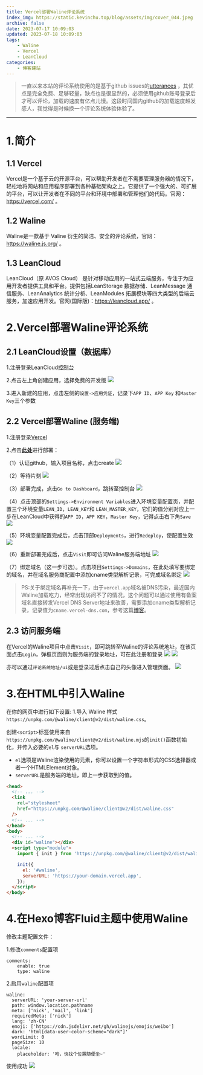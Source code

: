 ```yaml
---
title: Vercel部署Waline评论系统
index_img: https://static.kevinchu.top/blog/assets/img/cover_044.jpeg
archive: false
date: 2023-07-17 10:09:03
updated: 2023-07-18 10:09:03
tags:
    - Waline
    - Vercel
    - LeanCloud
categories:
    - 博客建站
---
```


>一直以来本站的评论系统使用的是基于github issues的[utterances](https://utteranc.es/) ，其优点是完全免费、足够轻量，缺点也是很显然的，必须使用github账号登录后才可以评论，加载的速度有亿点儿慢。这段时间国内github的加载速度越发感人，我觉得是时候换一个评论系统体验体验了。
---
# 1.简介

## 1.1 Vercel
Vercel是一个基于云的开源平台，可以帮助开发者在不需要管理服务器的情况下，轻松地将网站和应用程序部署到各种基础架构之上。它提供了一个强大的、可扩展的平台，可以让开发者在不同的平台和环境中部署和管理他们的代码。官网：https://vercel.com/ 。

## 1.2 Waline
Waline是一款基于 Valine 衍生的简洁、安全的评论系统，官网：https://waline.js.org/ 。

## 1.3 LeanCloud
LeanCloud（原 AVOS Cloud） 是针对移动应用的一站式云端服务，专注于为应用开发者提供工具和平台。提供包括LeanStorage 数据存储、LeanMessage 通信服务、LeanAnalytics 统计分析、LeanModules 拓展模块等四大类型的后端云服务，加速应用开发。官网(国际版)：https://leancloud.app/ 。


# 2.Vercel部署Waline评论系统

## 2.1 LeanCloud设置（数据库）
1.注册登录LeanCloud[控制台](https://console.leancloud.app/apps)

2.点击左上角创建应用，选择免费的开发版
![](https://static.kevinchu.top/blog/public/20230717143823.png)

3.进入新建的应用，点击左侧的```设置->应用凭证```，记录下```APP ID```、```APP Key``` 和```Master Key```三个参数


## 2.2 Vercel部署Waline (服务端)
1.注册登录[Vercel](https://vercel.com/)

2.点击[**此处**](https://vercel.com/new/clone?repository-url=https%3A%2F%2Fgithub.com%2Fwalinejs%2Fwaline%2Ftree%2Fmain%2Fexample)进行部署：

（1）认证github，输入项目名称，点击create
![](https://static.kevinchu.top/blog/public/20230717151007.png) 

（2）等待片刻
![](https://static.kevinchu.top/blog/public/20230717151156.png)

（3）部署完成，点击```Go to Dashboard```，跳转至控制台
![](https://static.kevinchu.top/blog/public/20230717151337.png)

（4）点击顶部的```Settings->Environment Variables```进入环境变量配置页，并配置三个环境变量```LEAN_ID```，```LEAN_KEY```和 ```LEAN_MASTER_KEY```，它们的值分别对应上一步在LeanCloud中获得的```APP ID```，```APP KEY```，```Master Key```，记得点击右下角```Save```
![](https://static.kevinchu.top/blog/public/20230717162135.png)

（5）环境变量配置完成后，点击顶部```Deployments```，进行```Redeploy```，使配置生效
![](https://static.kevinchu.top/blog/public/20230717165226.png)

（6）重新部署完成后，点击```Visit```即可访问Waline服务端地址
![](https://static.kevinchu.top/blog/public/20230717173617.png)

（7）绑定域名（这一步可选）。点击项目```Settings->Domains```，在此处填写要绑定的域名，并在域名服务商配置中添加cname类型解析记录，可完成域名绑定
![](https://static.kevinchu.top/blog/public/20230717174726.png)
>PS:关于绑定域名再补充一下，由于```vercel.app```域名被DNS污染，最近国内Waline加载吃力，经常出现访问不了的情况，这个问题可以通过使用有备案域名直接转发Vercel DNS Server地址来改善，需要添加cname类型解析记录，记录值为```cname.vercel-dns.com```，参考这篇[博客](https://lisenhui.cn/blog/use-custom-domain-active-vercel-waline.html)。


## 2.3 访问服务端
在Vercel的Waline项目中点击```Visit```，即可跳转至Waline的评论系统地址，在该页面点击```Login```，弹框页面则为服务端的登录地址，可在此注册和登录
![](https://static.kevinchu.top/blog/public/20230717212320.png)
![](https://static.kevinchu.top/blog/public/20230717213021.png)

亦可以通过```评论系统地址/ui```或是登录过后点击自己的头像进入管理页面。
![](https://static.kevinchu.top/blog/public/20230717213327.png)


# 3.在HTML中引入Waline
在你的网页中进行如下设置:
1.导入 Waline 样式 ```https://unpkg.com/@waline/client@v2/dist/waline.css```。

创建```<script>```标签使用来自```https://unpkg.com/@waline/client@v2/dist/waline.mjs```的```init()```函数初始化，并传入必要的```el```与 ```serverURL```选项。

- ```el```选项是Waline渲染使用的元素，你可以设置一个字符串形式的CSS选择器或者一个HTMLElement对象。
- ```serverURL```是服务端的地址，即上一步获取到的值。

```HTML
<head>
  <!-- ... -->
  <link
    rel="stylesheet"
    href="https://unpkg.com/@waline/client@v2/dist/waline.css"
  />
  <!-- ... -->
</head>
<body>
  <!-- ... -->
  <div id="waline"></div>
  <script type="module">
    import { init } from 'https://unpkg.com/@waline/client@v2/dist/waline.mjs';

    init({
      el: '#waline',
      serverURL: 'https://your-domain.vercel.app',
    });
  </script>
</body>
```

# 4.在Hexo博客Fluid主题中使用Waline

修改主题配置文件：

1.修改```comments```配置项
```YML
comments:
    enable: true
    type: waline
```
2.启用```waline```配置项
```YML
waline:
  serverURL: 'your-server-url'
  path: window.location.pathname
  meta: ['nick', 'mail', 'link']
  requiredMeta: ['nick']
  lang: 'zh-CN'
  emoji: ['https://cdn.jsdelivr.net/gh/walinejs/emojis/weibo']
  dark: 'html[data-user-color-scheme="dark"]'
  wordLimit: 0
  pageSize: 10
  locale: 
    placeholder: '哈，快找个位置随便坐~'
```

使用成功
![](https://static.kevinchu.top/blog/public/20230718021511.png)

